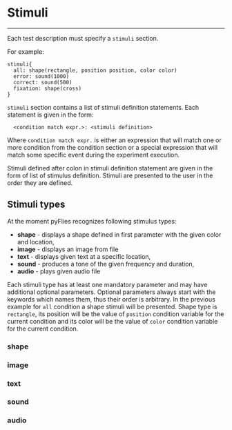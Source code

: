 # Stimuli

---

Each test description must specify a `stimuli` section.

For example:

    stimuli{
      all: shape(rectangle, position position, color color)
      error: sound(1000)
      correct: sound(500)
      fixation: shape(cross)
    }


`stimuli` section contains a list of stimuli definition statements.
Each statement is given in the form:

      <condition match expr.>: <stimuli definition>

Where `condition match expr.` is either an expression that will match one or
more condition from the condition section or a special expression that will match
some specific event during the experiment execution.


Stimuli defined after colon in stimuli definition statement are given in the
form of list of stimulus definition. Stimuli are presented to the user in the
order they are defined.

## Stimuli types

At the moment pyFlies recognizes following stimulus types:

- **shape** - displays a shape defined in first parameter with the given color and location,
- **image** - displays an image from file
- **text** - displays given text at a specific location,
- **sound** - produces a tone of the given frequency and duration,
- **audio** - plays given audio file

Each stimuli type has at least one mandatory parameter and may have additional
optional parameters.  Optional parameters always start with the keywords which
names them, thus their order is arbitrary. In the previous example for `all`
condition a shape stimuli will be presented. Shape type is `rectangle`, its
position will be the value of `position` condition variable for the current
condition and its color will be the value of `color` condition variable for the
current condition.

### shape

### image

### text

### sound

### audio




